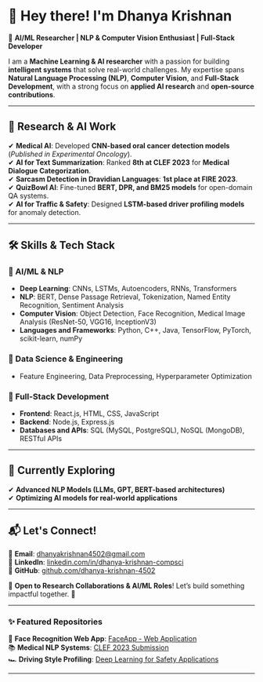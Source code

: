# **👋 Hey there! I'm Dhanya Krishnan**  
🚀 **AI/ML Researcher | NLP & Computer Vision Enthusiast | Full-Stack Developer**  

I am a **Machine Learning & AI researcher** with a passion for building **intelligent systems** that solve real-world challenges. My expertise spans **Natural Language Processing (NLP)**, **Computer Vision**, and **Full-Stack Development**, with a strong focus on **applied AI research** and **open-source contributions**.  

---

## **🔬 Research & AI Work**  
✔ **Medical AI**: Developed **CNN-based oral cancer detection models** (*Published in Experimental Oncology*).  
✔ **AI for Text Summarization**: Ranked **8th at CLEF 2023** for **Medical Dialogue Categorization**.  
✔ **Sarcasm Detection in Dravidian Languages**:  **1st place at FIRE 2023**.  
✔ **QuizBowl AI**: Fine-tuned **BERT, DPR, and BM25 models** for open-domain QA systems.  
✔ **AI for Traffic & Safety**: Designed **LSTM-based driver profiling models** for anomaly detection.  

---

## **🛠️ Skills & Tech Stack**  

### **🔹 AI/ML & NLP**  
- **Deep Learning**: CNNs, LSTMs, Autoencoders, RNNs, Transformers
- **NLP**: BERT, Dense Passage Retrieval, Tokenization, Named Entity Recognition, Sentiment Analysis
- **Computer Vision**: Object Detection, Face Recognition, Medical Image Analysis (ResNet-50, VGG16, InceptionV3)
- **Languages and Frameworks**: Python, C++, Java, TensorFlow, PyTorch, scikit-learn, numPy

### **🔹 Data Science & Engineering**  
- Feature Engineering, Data Preprocessing, Hyperparameter Optimization


### **🔹 Full-Stack Development**  
- **Frontend**: React.js, HTML, CSS, JavaScript  
- **Backend**: Node.js, Express.js  
- **Databases and APIs**: SQL (MySQL, PostgreSQL), NoSQL (MongoDB), RESTful APIs


---

## **🚀 Currently Exploring**  
✔ **Advanced NLP Models (LLMs, GPT, BERT-based architectures)**  
✔ **Optimizing AI models for real-world applications**  

---

## **📬 Let's Connect!**  
📩 **Email**: dhanyakrishnan4502@gmail.com  
🔗 **LinkedIn**: [linkedin.com/in/dhanya-krishnan-compsci](https://www.linkedin.com/in/dhanya-krishnan-compsci)  
🐙 **GitHub**: [github.com/dhanya-krishnan-4502](https://github.com/dhanya-krishnan-4502)  

🤝 **Open to Research Collaborations & AI/ML Roles**! Let’s build something impactful together. 🚀  

---

### **✨ Featured Repositories**
🌟 **Face Recognition Web App**: [FaceApp - Web Application](https://github.com/dhanya-krishnan-4502/FaceApp---Web-Application)  
📚 **Medical NLP Systems**: [CLEF 2023 Submission](https://github.com/dhanya-krishnan-4502)  
🏎 **Driving Style Profiling**: [Deep Learning for Safety Applications](https://github.com/dhanya-krishnan-4502)  

---

